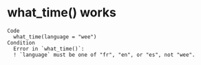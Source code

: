 # what_time() works

    Code
      what_time(language = "wee")
    Condition
      Error in `what_time()`:
      ! `language` must be one of "fr", "en", or "es", not "wee".

